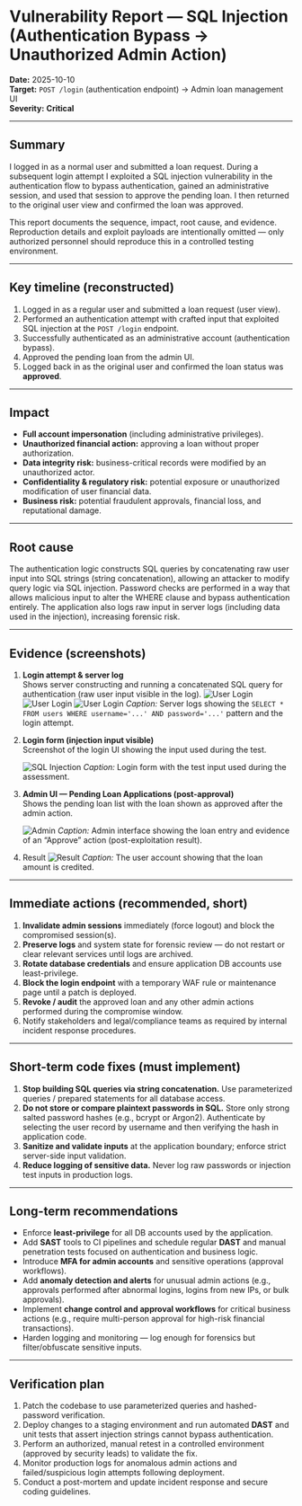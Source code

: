 # Vulnerability Report — SQL Injection (Authentication Bypass → Unauthorized Admin Action)

**Date:** 2025-10-10  
**Target:** `POST /login` (authentication endpoint) → Admin loan management UI  
**Severity:** **Critical**

---

## Summary

I logged in as a normal user and submitted a loan request. During a subsequent login attempt I exploited a SQL injection vulnerability in the authentication flow to bypass authentication, gained an administrative session, and used that session to approve the pending loan. I then returned to the original user view and confirmed the loan was approved.

This report documents the sequence, impact, root cause, and evidence. Reproduction details and exploit payloads are intentionally omitted — only authorized personnel should reproduce this in a controlled testing environment.

---

## Key timeline (reconstructed)

1. Logged in as a regular user and submitted a loan request (user view).
2. Performed an authentication attempt with crafted input that exploited SQL injection at the `POST /login` endpoint.
3. Successfully authenticated as an administrative account (authentication bypass).
4. Approved the pending loan from the admin UI.
5. Logged back in as the original user and confirmed the loan status was **approved**.

---

## Impact

- **Full account impersonation** (including administrative privileges).
- **Unauthorized financial action:** approving a loan without proper authorization.
- **Data integrity risk:** business-critical records were modified by an unauthorized actor.
- **Confidentiality & regulatory risk:** potential exposure or unauthorized modification of user financial data.
- **Business risk:** potential fraudulent approvals, financial loss, and reputational damage.

---

## Root cause

The authentication logic constructs SQL queries by concatenating raw user input into SQL strings (string concatenation), allowing an attacker to modify query logic via SQL injection. Password checks are performed in a way that allows malicious input to alter the WHERE clause and bypass authentication entirely. The application also logs raw input in server logs (including data used in the injection), increasing forensic risk.

---

## Evidence (screenshots)

1. **Login attempt & server log**  
   Shows server constructing and running a concatenated SQL query for authentication (raw user input visible in the log).
   ![User Login](./assets/1.png)
   ![User Login](./assets/2.png)
   ![User Login](./assets/3.png)
   *Caption:* Server logs showing the `SELECT * FROM users WHERE username='...' AND password='...'` pattern and the login attempt.

2. **Login form (injection input visible)**  
   Screenshot of the login UI showing the input used during the test.

   ![SQL Injection](./assets/4.png)
   *Caption:* Login form with the test input used during the assessment.

3. **Admin UI — Pending Loan Applications (post-approval)**  
   Shows the pending loan list with the loan shown as approved after the admin action.

   ![Admin](./assets/5.png)
   *Caption:* Admin interface showing the loan entry and evidence of an “Approve” action (post-exploitation result).  

4. Result
   ![Result](./assets/6.png)
   *Caption:* The user account showing that the loan amount is credited.
---

## Immediate actions (recommended, short)

1. **Invalidate admin sessions** immediately (force logout) and block the compromised session(s).  
2. **Preserve logs** and system state for forensic review — do not restart or clear relevant services until logs are archived.  
3. **Rotate database credentials** and ensure application DB accounts use least-privilege.  
4. **Block the login endpoint** with a temporary WAF rule or maintenance page until a patch is deployed.  
5. **Revoke / audit** the approved loan and any other admin actions performed during the compromise window.  
6. Notify stakeholders and legal/compliance teams as required by internal incident response procedures.

---

## Short-term code fixes (must implement)

1. **Stop building SQL queries via string concatenation.** Use parameterized queries / prepared statements for all database access.  
2. **Do not store or compare plaintext passwords in SQL.** Store only strong salted password hashes (e.g., bcrypt or Argon2). Authenticate by selecting the user record by username and then verifying the hash in application code.  
3. **Sanitize and validate inputs** at the application boundary; enforce strict server-side input validation.  
4. **Reduce logging of sensitive data.** Never log raw passwords or injection test inputs in production logs.

---

## Long-term recommendations

- Enforce **least-privilege** for all DB accounts used by the application.  
- Add **SAST** tools to CI pipelines and schedule regular **DAST** and manual penetration tests focused on authentication and business logic.  
- Introduce **MFA for admin accounts** and sensitive operations (approval workflows).  
- Add **anomaly detection and alerts** for unusual admin actions (e.g., approvals performed after abnormal logins, logins from new IPs, or bulk approvals).  
- Implement **change control and approval workflows** for critical business actions (e.g., require multi-person approval for high-risk financial transactions).  
- Harden logging and monitoring — log enough for forensics but filter/obfuscate sensitive inputs.

---

## Verification plan

1. Patch the codebase to use parameterized queries and hashed-password verification.  
2. Deploy changes to a staging environment and run automated **DAST** and unit tests that assert injection strings cannot bypass authentication.  
3. Perform an authorized, manual retest in a controlled environment (approved by security leads) to validate the fix.  
4. Monitor production logs for anomalous admin actions and failed/suspicious login attempts following deployment.  
5. Conduct a post-mortem and update incident response and secure coding guidelines.

